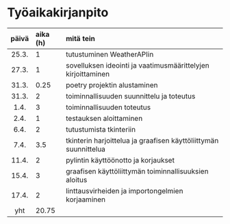 # Työaikakirjanpito

| päivä | aika (h) | mitä tein  |
| :----:|:-----| :-----|
| 25.3. | 1    | tutustuminen WeatherAPIin |
| 27.3. | 1    | sovelluksen ideointi ja vaatimusmäärittelyjen kirjoittaminen |
| 31.3. | 0.25 | poetry projektin alustaminen |
| 31.3. | 2    | toiminnallisuuden suunnittelu ja toteutus |
| 1.4. | 3    | toiminnallisuuden toteutus |
| 2.4. | 1    | testauksen aloittaminen |
| 6.4. | 2    | tutustumista tkinteriin |
| 7.4. | 3.5    | tkinterin harjoittelua ja graafisen käyttöliittymän suunnittelua |
| 11.4. | 2    | pylintin käyttöönotto ja korjaukset |
| 15.4. | 3    | graafisen käyttöliittymän toiminnallisuuksien aloitus |
| 17.4. | 2    | linttausvirheiden ja importongelmien korjaaminen |
| yht |   20.75  |  |
